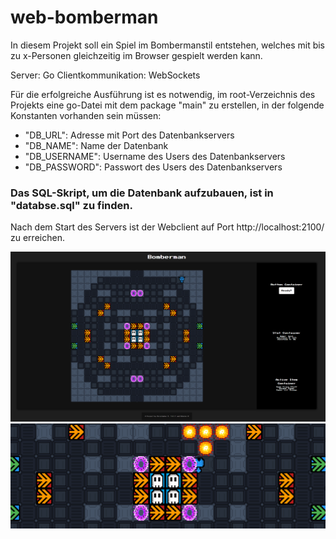 # web-bomberman

In diesem Projekt soll ein Spiel im Bombermanstil entstehen, welches mit bis zu x-Personen gleichzeitig im Browser gespielt werden kann.

Server: Go 
Clientkommunikation: WebSockets

Für die erfolgreiche Ausführung ist es notwendig, im root-Verzeichnis des Projekts eine go-Datei mit dem package "main" zu erstellen, in der folgende Konstanten vorhanden sein müssen:
+ "DB_URL": Adresse mit Port des Datenbankservers
+ "DB_NAME": Name der Datenbank
+ "DB_USERNAME": Username des Users des Datenbankservers
+ "DB_PASSWORD": Passwort des Users des Datenbankservers

### Das SQL-Skript, um die Datenbank aufzubauen, ist in "databse.sql" zu finden.

Nach dem Start des Servers ist der Webclient auf Port http://localhost:2100/ zu erreichen.

![Ingame Screenshot](images/bombermanIngame.png)
![Explsion Screenshot](images/explosion.png)


